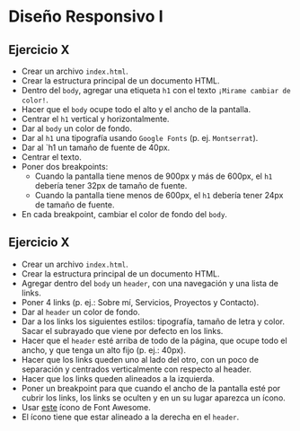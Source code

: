 # Diseño Responsivo I

## Ejercicio X

- Crear un archivo `index.html`.
- Crear la estructura principal de un documento HTML.
- Dentro del `body`, agregar una etiqueta `h1` con el texto `¡Mirame cambiar de color!`.
- Hacer que el `body` ocupe todo el alto y el ancho de la pantalla.
- Centrar el `h1` vertical y horizontalmente.
- Dar al `body` un color de fondo.
- Dar al `h1` una tipografía usando `Google Fonts` (p. ej. `Montserrat`).
- Dar al `h1 un tamaño de fuente de 40px.
- Centrar el texto.
- Poner dos breakpoints:
  - Cuando la pantalla tiene menos de 900px y más de 600px, el `h1` debería tener 32px de tamaño de fuente.
  - Cuando la pantalla tiene menos de 600px, el `h1` debería tener 24px de tamaño de fuente.
- En cada breakpoint, cambiar el color de fondo del `body`.

## Ejercicio X

- Crear un archivo `index.html`.
- Crear la estructura principal de un documento HTML.
- Agregar dentro del `body` un `header`, con una navegación y una lista de links.
- Poner 4 links (p. ej.: Sobre mí, Servicios, Proyectos y Contacto).
- Dar al `header` un color de fondo.
- Dar a los links los siguientes estilos: tipografía, tamaño de letra y color. Sacar el subrayado que viene por defecto en los links.
- Hacer que el `header` esté arriba de todo de la página, que ocupe todo el ancho, y que tenga un alto fijo (p. ej.: 40px).
- Hacer que los links queden uno al lado del otro, con un poco de separación y centrados verticalmente con respecto al header.
- Hacer que los links queden alineados a la izquierda.
- Poner un breakpoint para que cuando el ancho de la pantalla esté por cubrir los links, los links se oculten y en un su lugar aparezca un ícono.
- Usar [este](https://fontawesome.com/icons/bars?style=solid) ícono de Font Awesome.
- El ícono tiene que estar alineado a la derecha en el `header`.
